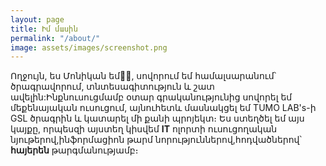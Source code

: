 ```yaml
---
layout: page
title: Իմ մասին
permalink: "/about/"
image: assets/images/screenshot.png
---
```


Ողջույն, ես Մոնիկան  եմ👩‍🦰, սովորում եմ համալսարանում՝ ծրագրավորում, տնտեսագիտություն և շատ ավելին:Ինքնուսուցմամբ օտար գրականությունից սովորել եմ մեքենայական ուսուցում, այնուհետև մասնակցել եմ TUMO LAB's-ի GSL ծրագրին և կատարել մի քանի պրոյեկտ։ 
Ես ստեղծել եմ այս կայքը, որպեսզի այստեղ կիսվեմ **IT** ոլորտի ուսուցողական նյութերով,ինֆորմացիոն  թարմ նորություններով,հոդվածներով՝ **հայերեն** թարգմանությամբ։
